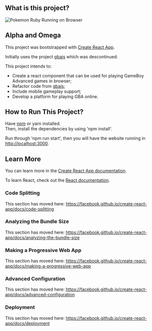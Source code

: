 
## What is this project?

![Pokemon Ruby Running on Browser](https://github.com/mateuscoelho2009/gba-emu-web/blob/master/public/example.png)

## Alpha and Omega

This project was bootstrapped with [Create React App](https://github.com/facebook/create-react-app).

Initially uses the project [gbajs](https://github.com/endrift/gbajs) which was descontinued.

This project intends to:
- Create a react component that can be used for playing GameBoy Advanced games in browser;
- Refactor code from [gbajs](https://github.com/endrift/gbajs);
- Include mobile gameplay support;
- Develop a platform for playing GBA online.

## How to Run This Project?

Have [npm](https://www.npmjs.com/) or yarn installed.<br />
Then, install the dependencies by using 'npm install'.

Run through 'npm run start', then you will have the website running in [http://localhost:3000](http://localhost:3000).

## Learn More

You can learn more in the [Create React App documentation](https://facebook.github.io/create-react-app/docs/getting-started).

To learn React, check out the [React documentation](https://reactjs.org/).

### Code Splitting

This section has moved here: https://facebook.github.io/create-react-app/docs/code-splitting

### Analyzing the Bundle Size

This section has moved here: https://facebook.github.io/create-react-app/docs/analyzing-the-bundle-size

### Making a Progressive Web App

This section has moved here: https://facebook.github.io/create-react-app/docs/making-a-progressive-web-app

### Advanced Configuration

This section has moved here: https://facebook.github.io/create-react-app/docs/advanced-configuration

### Deployment

This section has moved here: https://facebook.github.io/create-react-app/docs/deployment
